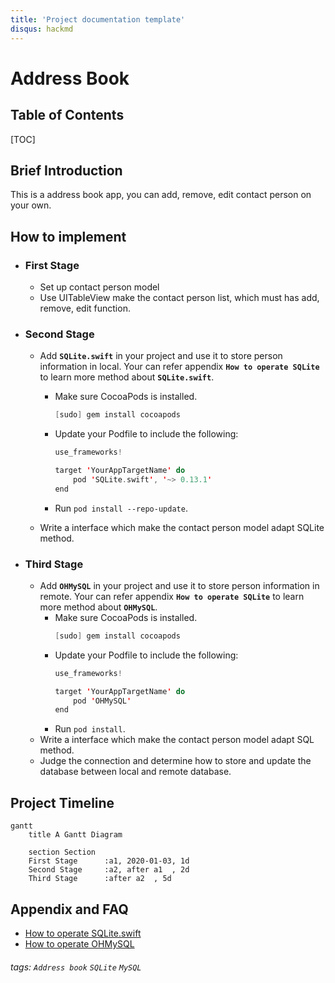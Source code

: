 ```yaml
---
title: 'Project documentation template'
disqus: hackmd
---
```


# Address Book


## Table of Contents

[TOC]

## Brief Introduction

This is a address book app, you can add, remove, edit contact person on your own.

## How to implement

- ### First Stage
    -  Set up contact person model
    -  Use UITableView make the contact person list, which must has add, remove, edit function.

- ### Second Stage

    -  Add **`SQLite.swift`** in your project and use it to store person information in local. Your can refer appendix **`How to operate SQLite`** to learn more method about **`SQLite.swift`**.
        -  Make sure CocoaPods is installed.
		    ```swift
		    [sudo] gem install cocoapods
		    ```
        -  Update your Podfile to include the following:
	    	```swift
	    	use_frameworks!
	    	
	    	target 'YourAppTargetName' do
	    	    pod 'SQLite.swift', '~> 0.13.1'
	    	end
	    	```
        -  Run `pod install --repo-update`.
        
    -  Write a interface which make the contact person model adapt SQLite method.
    
- ### Third Stage
    
    -  Add **`OHMySQL`** in your project and use it to store person information in remote. Your can refer appendix **`How to operate SQLite`** to learn more method about **`OHMySQL`**.
        -  Make sure CocoaPods is installed.
		    ```swift
		    [sudo] gem install cocoapods
		    ```
        -  Update your Podfile to include the following:
	    	```swift
	    	use_frameworks!
		
	    	target 'YourAppTargetName' do
		        pod 'OHMySQL'
		    end
		    ```
        -  Run `pod install`.
    -  Write a interface which make the contact person model adapt SQL method.
    -  Judge the connection and determine how to store and update the database between local and remote database.
    



Project Timeline
---
```mermaid
gantt
    title A Gantt Diagram

    section Section
    First Stage      :a1, 2020-01-03, 1d
    Second Stage     :a2, after a1  , 2d
    Third Stage      :after a2  , 5d
```

## Appendix and FAQ

- [How to operate SQLite.swift](https://github.com/stephencelis/SQLite.swift)
- [How to operate OHMySQL](https://github.com/oleghnidets/OHMySQL)
###### tags: `Address book` `SQLite` `MySQL`
